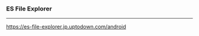 ### ES File Explorer
---
https://es-file-explorer.jp.uptodown.com/android

```
```

```
```

```
```


